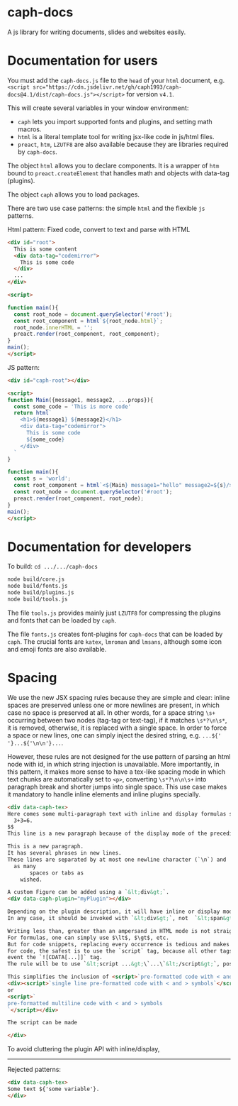 # caph-docs

A js library for writing documents, slides and websites easily.

# Documentation for users

You must add the `caph-docs.js` file to the `head` of your `html` document, e.g. `<script src="https://cdn.jsdelivr.net/gh/caph1993/caph-docs@4.1/dist/caph-docs.js"></script>` for version `v4.1`.

This will create several variables in your window environment:
 - `caph` lets you import supported fonts and plugins, and setting math macros.
 - `html` is a literal template tool for writing jsx-like code in js/html files.
 - `preact`, `htm`, `LZUTF8` are also available because they are libraries required by `caph-docs`.

The object `html` allows you to declare components. It is a wrapper of `htm` bound to `preact.createElement` that handles math and objects with data-tag (plugins).

The object `caph` allows you to load packages.

There are two use case patterns: the simple `html` and the flexible `js` patterns.

Html pattern: Fixed code, convert to text and parse with HTML

```html
<div id="root">
  This is some content
  <div data-tag="codemirror">
    This is some code
  </div>
  ...
</div>

<script>

function main(){
  const root_node = document.querySelector('#root');
  const root_component = html`${root_node.html}`;
  root_node.innerHTML = '';
  preact.render(root_component, root_component);
}
main();
</script>
```

JS pattern:

```html
<div id="caph-root"></div>

<script>
function Main({message1, message2, ...props}){
  const some_code = 'This is more code'
  return html`
    <h1>${message1} ${message2}</h1>
    <div data-tag="codemirror">
      This is some code
      ${some_code}
    </div>
  `
}

function main(){
  const s = 'world';
  const root_component = html`<${Main} message1="hello" message2=${s}/>`;
  const root_node = document.querySelector('#root');
  preact.render(root_component, root_node);
}
main();
</script>
```



# Documentation for developers

To build: `cd .../.../caph-docs`

```sh
node build/core.js
node build/fonts.js
node build/plugins.js
node build/tools.js
```

The file `tools.js` provides mainly just `LZUTF8` for compressing the plugins and fonts that can be loaded by `caph`.

The file `fonts.js` creates font-plugins for `caph-docs` that can be loaded by `caph`.
The crucial fonts are `katex`, `lmroman` and `lmsans`, although some icon and emoji fonts are also available.


# Spacing

We use the new JSX spacing rules because they are simple and clear: inline spaces are preserved unless one or more newlines are present, in which case no space is preserved at all.
In other words, for a space string `\s+` occurring between two nodes (tag-tag or text-tag), if it matches `\s*?\n\s*`, it is removed, otherwise, it is replaced with a single space.
In order to force a space or new lines, one can simply inject the desired string, e.g. `...${' '}...${'\n\n'}...`.

However, these rules are not designed for the use pattern of parsing an html node with id, in which string injection is unavailable.
More importantly, in this pattern, it makes more sense to have a tex-like spacing mode in which text chunks are automatically set to `<p>`, converting `\s*?\n\n\s+` into paragraph break and shorter jumps into single space.
This use case makes it mandatory to handle inline elements and inline plugins specially.


```html
<div data-caph-tex>
Here comes some multi-paragraph text with inline and display formulas such as $2+2=4$ and $$
  3+3=6.
$$
This line is a new paragraph because of the display mode of the preceding formula.

This is a new paragraph.
It has several phrases in new lines.
These lines are separated by at most one newline character (`\n`) and
  as many
       spaces or tabs as   
    wished.

A custom Figure can be added using a `&lt;div&gt;`.
<div data-caph-plugin="myPlugin"></div>

Depending on the plugin description, it will have inline or display mode behavior.
In any case, it should be invoked with `&lt;div&gt;`, not  `&lt;span&gt;`.

Writing less than, greater than an ampersand in HTML mode is not straightforward.
For formulas, one can simply use $\lt$, $\gt$, etc.
But for code snippets, replacing every occurrence is tedious and makes reading the formulas difficult.
For code, the safest is to use the `script` tag, because all other tags have problems with `&lt;`,
event the `![CDATA[...]]` tag.
The rule will be to use `&lt;script ...&gt;\`...\`&lt;/script&gt;`, possibly with spaces between the tags ends and the open-close backticks, or with `String.raw`, and with the only restriction of not using `&lt;/script&gt;` inside the code itself, which is not a restriction of our parser, but more generally of HTML, as noted in some Firefox tests.

This simplifies the inclusion of <script>`pre-formatted code with < and > symbols`</script>, be it inline or in display mode:
<div><script>`single line pre-formatted code with < and > symbols`</script></div>
or
<script>`
pre-formatted multiline code with < and > symbols
`</script></div>

The script can be made

</div>
```
To avoid cluttering the plugin API with inline/display, 




---

Rejected patterns:

```html
<div data-caph-tex>
Some text ${'some variable'}.
</div>
```
